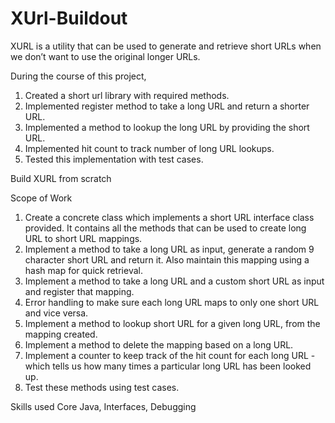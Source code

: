 # XUrl-Buildout

XURL is a utility that can be used to generate and retrieve short URLs when we don’t want to use the original longer URLs.

During the course of this project,
1. Created a short url library with required methods.
2. Implemented register method to take a long URL and return a shorter URL.
3. Implemented a method to lookup the long URL by providing the short URL.
4. Implemented hit count to track number of long URL lookups.
5. Tested this implementation with test cases.

Build XURL from scratch

Scope of Work
1. Create a concrete class which implements a short URL interface class provided. It contains all the methods that can be used to create long URL to short URL mappings.
2. Implement a method to take a long URL as input, generate a random 9 character short URL and return it. Also maintain this mapping using a hash map for quick retrieval.
3. Implement a method to take a long URL and a custom short URL as input and register that mapping. 
4. Error handling to make sure each long URL maps to only one short URL and vice versa.
5. Implement a method to lookup short URL for a given long URL, from the mapping created.
6. Implement a method to delete the mapping based on a long URL.
7. Implement a counter to keep track of the hit count for each long URL - which tells us how many times a particular long URL has been looked up.
8. Test these methods using test cases.

Skills used
Core Java, Interfaces, Debugging
